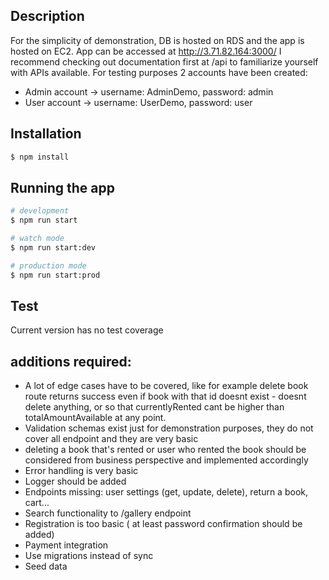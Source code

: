 

## Description

For the simplicity of demonstration, DB is hosted on RDS and the app is hosted on EC2.
App can be accessed at http://3.71.82.164:3000/
I recommend checking out documentation first at /api to familiarize yourself with APIs available.
For testing purposes 2 accounts have been created:
- Admin account -> username: AdminDemo, password: admin
- User account -> username: UserDemo, password: user


## Installation

```bash
$ npm install
```

## Running the app

```bash
# development
$ npm run start

# watch mode
$ npm run start:dev

# production mode
$ npm run start:prod
```

## Test

Current version has no test coverage


## additions required:
- A lot of edge cases have to be covered, like for example delete book route returns success even if book with that id doesnt exist - doesnt delete anything, or so that currentlyRented cant be higher than totalAmountAvailable at any point.
- Validation schemas exist just for demonstration purposes, they do not cover all endpoint and they are very basic
- deleting a book that's rented or user who rented the book should be considered from business perspective and implemented accordingly
- Error handling is very basic
- Logger should be added
- Endpoints missing: user settings (get, update, delete), return a book, cart...
- Search functionality to /gallery endpoint
- Registration is too basic ( at least password confirmation should be added)
- Payment integration
- Use migrations instead of sync
- Seed data




